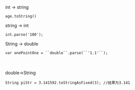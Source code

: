 int -> string

```
age.toString()
```

string -> int 

```
int.parse('100');
```

String -> double

```
var onePointOne = ``double``.parse(``'1.1'``);
```

　

double->String

```
String piStr = 3.141592.toStringAsFixed(3); //结果为3.141
```